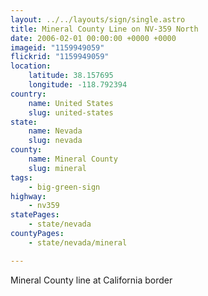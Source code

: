 ```yaml
---
layout: ../../layouts/sign/single.astro
title: Mineral County Line on NV-359 North
date: 2006-02-01 00:00:00 +0000 +0000
imageid: "1159949059"
flickrid: "1159949059"
location:
    latitude: 38.157695
    longitude: -118.792394
country:
    name: United States
    slug: united-states
state:
    name: Nevada
    slug: nevada
county:
    name: Mineral County
    slug: mineral
tags:
    - big-green-sign
highway:
    - nv359
statePages:
    - state/nevada
countyPages:
    - state/nevada/mineral

---
```

Mineral County line at California border